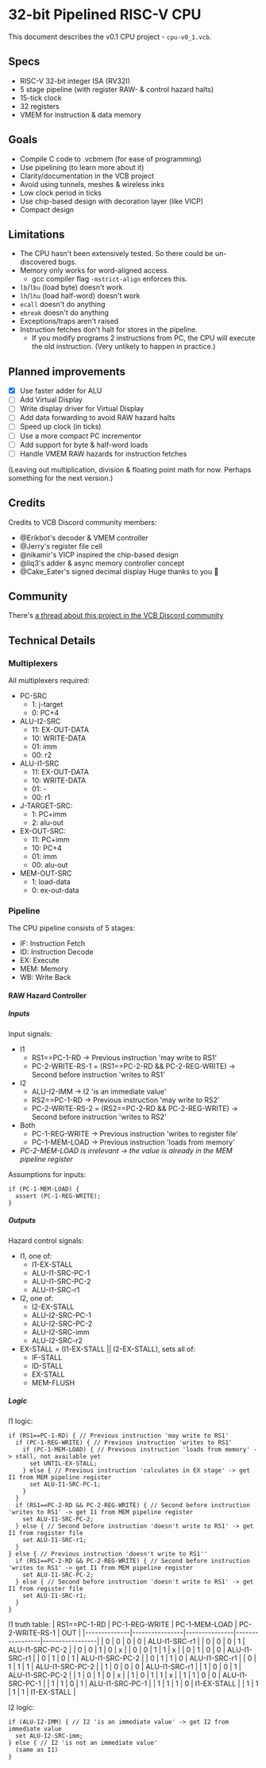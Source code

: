# 32-bit Pipelined RISC-V CPU

This document describes the v0.1 CPU project - `cpu-v0_1.vcb`.

## Specs

* RISC-V 32-bit integer ISA (RV32I)
* 5 stage pipeline (with register RAW- & control hazard halts)
* 15-tick clock
* 32 registers
* VMEM for instruction & data memory

## Goals

* Compile C code to .vcbmem (for ease of programming)
* Use pipelining (to learn more about it)
* Clarity/documentation in the VCB project
* Avoid using tunnels, meshes & wireless inks
* Low clock period in ticks
* Use chip-based design with decoration layer (like VICP)
* Compact design

## Limitations

* The CPU hasn't been extensively tested.
  So there could be un-discovered bugs. 
* Memory only works for word-aligned access.
  * gcc compiler flag `-mstrict-align` enforces this.
* `lb`/`lbu` (load byte) doesn't work
* `lh`/`lhu` (load half-word) doesn't work
* `ecall` doesn't do anything
* `ebreak` doesn't do anything
* Exceptions/traps aren't raised
* Instruction fetches don't halt for stores in the pipeline.
  * If you modify programs 2 instructions from PC, the CPU will execute the old instruction. (Very unlikely to happen in practice.)

## Planned improvements

* [x] Use faster adder for ALU
* [ ] Add Virtual Display
* [ ] Write display driver for Virtual Display
* [ ] Add data forwarding to avoid RAW hazard halts
* [ ] Speed up clock (in ticks)
* [ ] Use a more compact PC incrementor
* [ ] Add support for byte & half-word loads
* [ ] Handle VMEM RAW hazards for instruction fetches

(Leaving out multiplication, division & floating point math for now. Perhaps something for the next version.)

## Credits

Credits to VCB Discord community members:
* @Erikbot's decoder & VMEM controller
* @Jerry's register file cell
* @nikamir's VICP inspired the chip-based design
* @liq3's adder & async memory controller concept
* @Cake_Eater's signed decimal display
Huge thanks to you 🙂

## Community

There's [a thread about this project in the VCB Discord community](https://discord.com/channels/937059867615694889/1087508766020349992/1087508766020349992)

## Technical Details

### Multiplexers

All multiplexers required:
* PC-SRC
  * 1: j-target
  * 0: PC+4
* ALU-I2-SRC
  * 11: EX-OUT-DATA
  * 10: WRITE-DATA
  * 01: imm
  * 00: r2
* ALU-I1-SRC
  * 11: EX-OUT-DATA
  * 10: WRITE-DATA
  * 01: -
  * 00: r1
* J-TARGET-SRC:
  * 1: PC+imm
  * 2: alu-out
* EX-OUT-SRC:
  * 11: PC+imm
  * 10: PC+4
  * 01: imm
  * 00: alu-out
* MEM-OUT-SRC
  * 1: load-data
  * 0: ex-out-data

### Pipeline

The CPU pipeline consists of 5 stages:
* IF: Instruction Fetch
* ID: Instruction Decode
* EX: Execute
* MEM: Memory
* WB: Write Back

#### RAW Hazard Controller

##### Inputs

Input signals:
* I1
  * RS1==PC-1-RD -> Previous instruction 'may write to RS1'
  * PC-2-WRITE-RS-1 = (RS1==PC-2-RD && PC-2-REG-WRITE) -> Second before instruction 'writes to RS1'
* I2
  * ALU-I2-IMM -> I2 'is an immediate value'
  * RS2==PC-1-RD -> Previous instruction 'may write to RS2'
  * PC-2-WRITE-RS-2 = (RS2==PC-2-RD && PC-2-REG-WRITE) -> Second before instruction 'writes to RS2'
* Both
  * PC-1-REG-WRITE -> Previous instruction 'writes to register file'
  * PC-1-MEM-LOAD -> Previous instruction 'loads from memory'
* *PC-2-MEM-LOAD is irrelevant -> the value is already in the MEM pipeline register*

Assumptions for inputs:
```
if (PC-1-MEM-LOAD) {
  assert (PC-1-REG-WRITE);
}
```

##### Outputs

Hazard control signals:
* I1, one of:
  * I1-EX-STALL
  * ALU-I1-SRC-PC-1
  * ALU-I1-SRC-PC-2
  * ALU-I1-SRC-r1
* I2, one of:
  * I2-EX-STALL
  * ALU-I2-SRC-PC-1
  * ALU-I2-SRC-PC-2
  * ALU-I2-SRC-imm
  * ALU-I2-SRC-r2
* EX-STALL = (I1-EX-STALL || I2-EX-STALL), sets all of:
  * IF-STALL
  * ID-STALL
  * EX-STALL
  * MEM-FLUSH

##### Logic

I1 logic:
```
if (RS1==PC-1-RD) { // Previous instruction 'may write to RS1'
  if (PC-1-REG-WRITE) { // Previous instruction 'writes to RS1'
    if (PC-1-MEM-LOAD) { // Previous instruction 'loads from memory' -> stall, not available yet
      set UNTIL-EX-STALL;
    } else { // Previous instruction 'calculates in EX stage' -> get I1 from MEM pipeline register
      set ALU-I1-SRC-PC-1;
    }
  }
  if (RS1==PC-2-RD && PC-2-REG-WRITE) { // Second before instruction 'writes to RS1' -> get I1 from MEM pipeline register
    set ALU-I1-SRC-PC-2;
  } else { // Second before instruction 'doesn't write to RS1' -> get I1 from register file
    set ALU-I1-SRC-r1;
  }
} else { // Previous instruction 'doesn't write to RS1''
  if (RS1==PC-2-RD && PC-2-REG-WRITE) { // Second before instruction 'writes to RS1' -> get I1 from MEM pipeline register
    set ALU-I1-SRC-PC-2;
  } else { // Second before instruction 'doesn't write to RS1' -> get I1 from register file
    set ALU-I1-SRC-r1;
  }
}
```

I1 truth table:
| RS1==PC-1-RD | PC-1-REG-WRITE | PC-1-MEM-LOAD | PC-2-WRITE-RS-1 | OUT             |
|--------------|----------------|---------------|-----------------|-----------------|
| 0            | 0              | 0             | 0               | ALU-I1-SRC-r1   |
| 0            | 0              | 0             | 1               | ALU-I1-SRC-PC-2 |
| 0            | 0              | 1             | 0               | x               |
| 0            | 0              | 1             | 1               | x               |
| 0            | 1              | 0             | 0               | ALU-I1-SRC-r1   |
| 0            | 1              | 0             | 1               | ALU-I1-SRC-PC-2 |
| 0            | 1              | 1             | 0               | ALU-I1-SRC-r1   |
| 0            | 1              | 1             | 1               | ALU-I1-SRC-PC-2 |
| 1            | 0              | 0             | 0               | ALU-I1-SRC-r1   |
| 1            | 0              | 0             | 1               | ALU-I1-SRC-PC-2 |
| 1            | 0              | 1             | 0               | x               |
| 1            | 0              | 1             | 1               | x               |
| 1            | 1              | 0             | 0               | ALU-I1-SRC-PC-1 |
| 1            | 1              | 0             | 1               | ALU-I1-SRC-PC-1 |
| 1            | 1              | 1             | 0               | I1-EX-STALL     |
| 1            | 1              | 1             | 1               | I1-EX-STALL     |

I2 logic:
```
if (ALU-I2-IMM) { // I2 'is an immediate value' -> get I2 from immediate value
  set ALU-I2-SRC-imm;
} else { // I2 'is not an immediate value'
  (same as I1)
}
```
